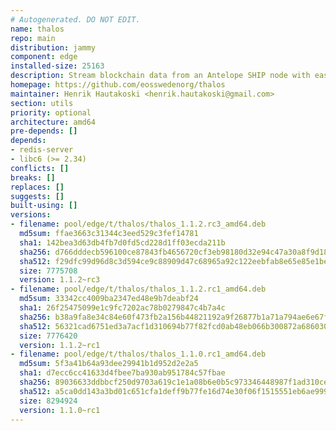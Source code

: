 ```yaml
---
# Autogenerated. DO NOT EDIT.
name: thalos
repo: main
distribution: jammy
component: edge
installed-size: 25163
description: Stream blockchain data from an Antelope SHIP node with ease.
homepage: https://github.com/eosswedenorg/thalos
maintainer: Henrik Hautakoski <henrik.hautakoski@gmail.com>
section: utils
priority: optional
architecture: amd64
pre-depends: []
depends:
- redis-server
- libc6 (>= 2.34)
conflicts: []
breaks: []
replaces: []
suggests: []
built-using: []
versions:
- filename: pool/edge/t/thalos/thalos_1.1.2.rc3_amd64.deb
  md5sum: ffae3663c31344c3eed529c3fef14781
  sha1: 142bea3d63db4fb7d0fd5cd228d1ff03ecda211b
  sha256: d766dddecb596100ce87843fb4656720cf3eb98180d32e94c47a30a8f9d180a6
  sha512: f29dfc99d96d8c3d594ce9c88909d47c68965a92c122eebfab8e65e85e1bec7c3d2f4b7ddd5cd97483d89437a250dd18e29a3268e8e1becf92c4f02b095181ec
  size: 7775708
  version: 1.1.2~rc3
- filename: pool/edge/t/thalos/thalos_1.1.2.rc1_amd64.deb
  md5sum: 33342cc4009ba2347ed48e9b7deabf24
  sha1: 26f25475099e1c9fc7202ac78b0279847c4b7a4c
  sha256: b38a9fa8e34c84e60f473fb2a156b44821192a9f26877b1a71a794ae6e67f0f6
  sha512: 56321cad6751ed3a7acf1d310694b77f82fcd0ab48eb066b300872a686030542ca5bc5ceed54b2a4dde5b7698e1e16d9e0c5ea3a441d2f9b497c813f1475a878
  size: 7776420
  version: 1.1.2~rc1
- filename: pool/edge/t/thalos/thalos_1.1.0.rc1_amd64.deb
  md5sum: 5f3a41b64a93dee29941b1d952d2e2a5
  sha1: d7ecc6cc41633d4fbee7ba930ab951784c57fbae
  sha256: 89036633ddbbcf250d9703a619c1e1a08b6e0b5c973346448987f1ad310ceae1
  sha512: a5ca0dd143a3bd01c651cfa1deff9b77fe16d74e30f06f1515551eb6ae999ba77c062e3a8d22e85d5fe8f2fad7b22b40b7fbe57d63a0e523c3a82168318ff80b
  size: 8294924
  version: 1.1.0~rc1
---
```

